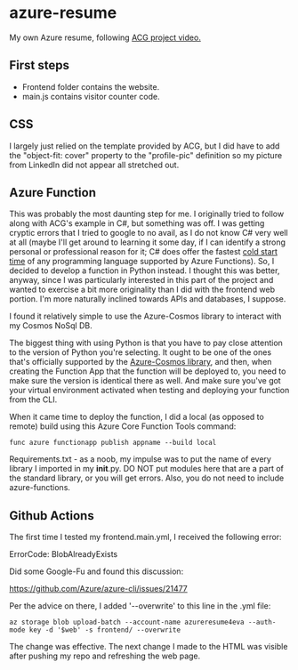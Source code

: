 # azure-resume
My own Azure resume, following [ACG project video.](https://www.youtube.com/watch?v=ieYrBWmkfno&t=1197s)

## First steps
- Frontend folder contains the website.
- main.js contains visitor counter code.

## CSS

I largely just relied on the template provided by ACG, but I did have to add the "object-fit: cover" property to the "profile-pic" definition so my picture from LinkedIn did not appear all stretched out.

## Azure Function
This was probably the most daunting step for me. I originally tried to follow along with ACG's example in C#, but something was off. I was getting cryptic errors that I tried to google to no avail, as I do not know C# very well at all (maybe I'll get around to learning it some day, if I can identify a strong personal or professional reason for it; C# does offer the fastest [cold start time](https://mikhail.io/serverless/coldstarts/azure/) of any programming language supported by Azure Functions). So, I decided to develop a function in Python instead. I thought this was better, anyway, since I was particularly interested in this part of the project and wanted to exercise a bit more originality than I did with the frontend web portion. I'm more naturally inclined towards APIs and databases, I suppose.

I found it relatively simple to use the Azure-Cosmos library to interact with my Cosmos NoSql DB.

The biggest thing with using Python is that you have to pay close attention to the version of Python you're selecting. It ought to be one of the ones that's officially supported by the [Azure-Cosmos library](https://pypi.org/project/azure-cosmos/), and then, when creating the Function App that the function will be deployed to, you need to make sure the version is identical there as well. And make sure you've got your virtual environment activated when testing and deploying your function from the CLI.

When it came time to deploy the function, I did a local (as opposed to remote) build using this Azure Core Function Tools command:

```
func azure functionapp publish appname --build local
```

Requirements.txt - as a noob, my impulse was to put the name of every library I imported in my __init__.py. DO NOT put modules here that are a part of the standard library, or you will get errors. Also, you do not need to include azure-functions.

## Github Actions

The first time I tested my frontend.main.yml, I received the following error:

ErrorCode: BlobAlreadyExists

Did some Google-Fu and found this discussion:

https://github.com/Azure/azure-cli/issues/21477

Per the advice on there, I added '--overwrite' to this line in the .yml file:

```
az storage blob upload-batch --account-name azureresume4eva --auth-mode key -d '$web' -s frontend/ --overwrite
```

The change was effective. The next change I made to the HTML was visible after pushing my repo and refreshing the web page.